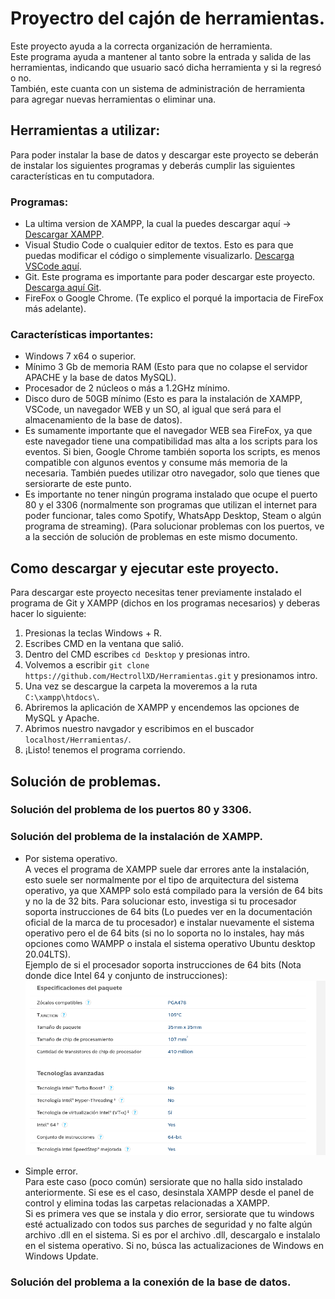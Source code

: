 # Proyectro del cajón de herramientas.

Este proyecto ayuda a la correcta organización de herramienta.  
Este programa ayuda a mantener al tanto sobre la entrada y salida de las herramientas,
indicando que usuario sacó dicha herramienta y si la regresó o no.  
También, este cuanta con un sistema de administración de herramienta para agregar
nuevas herramientas o eliminar una.  

## Herramientas a utilizar:

Para poder instalar la base de datos y descargar este proyecto se deberán de instalar
los siguientes programas y deberás cumplir las siguientes características en tu computadora.

### Programas:
- La ultima version de XAMPP, la cual la puedes descargar aquí -> [Descargar XAMPP](https://www.apachefriends.org/es/index.html).
- Visual Studio Code o cualquier editor de textos. Esto es para que puedas modificar el código o simplemente visualizarlo. [Descarga VSCode aquí](https://code.visualstudio.com).
- Git. Este programa es importante para poder descargar este proyecto. [Descarga aquí Git](https://git-scm.com/).
- FireFox o Google Chrome. (Te explico el porqué la importacia de FireFox más adelante).

### Características importantes:
- Windows 7 x64 o superior.
- Mínimo 3 Gb de memoria RAM (Esto para que no colapse el servidor APACHE y la base de datos MySQL).
- Procesador de 2 núcleos o más a 1.2GHz mínimo.
- Disco duro de 50GB mínimo (Esto es para la instalación de XAMPP, VSCode, un navegador WEB y un SO, al igual que será para el almacenamiento de la base de datos).
- Es sumamente importante que el navegador WEB sea FireFox, ya que este navegador tiene una compatibilidad mas alta a los scripts para los eventos. Si bien, Google Chrome también soporta los scripts, es menos compatible con algunos eventos y consume más memoria de la necesaria. También puedes utilizar otro navegador, solo que tienes que sersiorarte de este punto.
- Es importante no tener ningún programa instalado que ocupe el puerto 80 y el 3306 (normalmente son programas que utilizan el internet para poder funcionar, tales como Spotify, WhatsApp Desktop, Steam o algún programa de streaming). (Para solucionar problemas con los puertos, ve a la sección de solución de problemas en este mismo documento.

## Como descargar y ejecutar este proyecto.
Para descargar este proyecto necesitas tener previamente instalado el programa de Git y XAMPP (dichos en los programas necesarios) y deberas hacer lo siguiente:
1. Presionas la teclas Windows + R.
2. Escribes CMD en la ventana que salió.
3. Dentro del CMD escribes `cd Desktop` y presionas intro.
4. Volvemos a escribir `git clone https://github.com/HectrollXD/Herramientas.git` y presionamos intro.
5. Una vez se descargue la carpeta la moveremos a la ruta `C:\xampp\htdocs\`.
6. Abriremos la aplicación de XAMPP y encendemos las opciones de MySQL y Apache.
7. Abrimos nuestro navgador y escribimos en el buscador `localhost/Herramientas/`.
8. ¡Listo! tenemos el programa corriendo.

## Solución de problemas.

### Solución del problema de los puertos 80 y 3306.

### Solución del problema de la instalación de XAMPP.

* Por sistema operativo.  
A veces el programa de XAMPP suele dar errores ante la instalación, esto suele ser normalmente por el tipo de arquitectura del sistema operativo, ya que XAMPP solo está compilado para la versión de 64 bits y no la de 32 bits. Para solucionar esto, investiga si tu procesador soporta instrucciones de 64 bits (Lo puedes ver en la documentación oficial de la marca de tu procesador) e instalar nuevamente el sistema operativo pero el de 64 bits (si no lo soporta no lo instales, hay más opciones como WAMPP o instala el sistema operativo Ubuntu desktop 20.04LTS).  
Ejemplo de si el procesador soporta instrucciones de 64 bits (Nota donde dice Intel 64 y conjunto de instrucciones):  
![Captura De Pantalla de la arquitectura del procesador](IMG/Captura1.png)

* Simple error.  
Para este caso (poco común) sersiorate que no halla sido instalado anteriormente. Si ese es el caso, desinstala XAMPP desde el panel de control y elimina todas las carpetas relacionadas a XAMPP.  
Si es primera ves que se instala y dio error, sersiorate que tu windows esté actualizado con todos sus parches de seguridad y no falte algún archivo .dll en el sistema. Si es por el archivo .dll, descargalo e instalalo en el sistema operativo. Si no, búsca las actualizaciones de Windows en Windows Update.

### Solución del problema a la conexión de la base de datos.